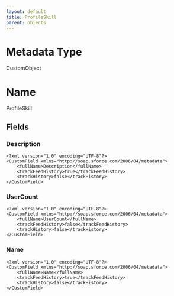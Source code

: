 ```yaml
---
layout: default
title: ProfileSkill
parent: objects
---
```

# Metadata Type
CustomObject

# Name
ProfileSkill
## Fields
### Description

```
<?xml version="1.0" encoding="UTF-8"?>
<CustomField xmlns="http://soap.sforce.com/2006/04/metadata">
    <fullName>Description</fullName>
    <trackFeedHistory>true</trackFeedHistory>
    <trackHistory>false</trackHistory>
</CustomField>
```
### UserCount

```
<?xml version="1.0" encoding="UTF-8"?>
<CustomField xmlns="http://soap.sforce.com/2006/04/metadata">
    <fullName>UserCount</fullName>
    <trackFeedHistory>false</trackFeedHistory>
    <trackHistory>false</trackHistory>
</CustomField>
```
### Name

```
<?xml version="1.0" encoding="UTF-8"?>
<CustomField xmlns="http://soap.sforce.com/2006/04/metadata">
    <fullName>Name</fullName>
    <trackFeedHistory>true</trackFeedHistory>
    <trackHistory>false</trackHistory>
</CustomField>
```
